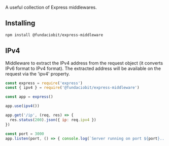 A useful collection of Express middlewares.

## Installing

```bash
npm install @fundaciobit/express-middleware
```

## IPv4
Middleware to extract the IPv4 address from the request object (it converts IPv6 format to IPv4 format). The extracted address will be available on the request via the 'ipv4' property.

```js
const express = require('express')
const { ipv4 } = require('@fundaciobit/express-middleware')

const app = express()

app.use(ipv4())

app.get('/ip', (req, res) => {
  res.status(200).json({ ip: req.ipv4 })
})

const port = 3000
app.listen(port, () => { console.log(`Server running on port ${port}...`) })

```